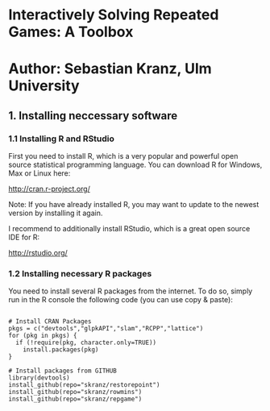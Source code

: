 # Interactively Solving Repeated Games: A Toolbox

# Author: Sebastian Kranz, Ulm University

## 1. Installing neccessary software

### 1.1 Installing R and RStudio

First you need to install R, which is a very popular and powerful open source statistical programming language. You can download R for Windows, Max or Linux here:
  
  http://cran.r-project.org/

Note: If you have already installed R, you may want to update to the newest version by installing it again. 

I recommend to additionally install RStudio, which is a great open source IDE for R:

http://rstudio.org/

### 1.2 Installing necessary R packages

You need to install several R packages from the internet. To do so, simply run in the R console the following code (you can use copy & paste):
```{r eval=FALSE}

# Install CRAN Packages
pkgs = c("devtools","glpkAPI","slam","RCPP","lattice")
for (pkg in pkgs) {
  if (!require(pkg, character.only=TRUE))
    install.packages(pkg)
}

# Install packages from GITHUB
library(devtools)
install_github(repo="skranz/restorepoint")
install_github(repo="skranz/rowmins")
install_github(repo="skranz/repgame")

```
